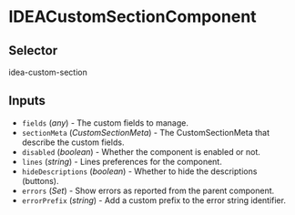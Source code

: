 # IDEACustomSectionComponent

## Selector

idea-custom-section

## Inputs

- `fields` (*any*) - The custom fields to manage.
- `sectionMeta` (*CustomSectionMeta*) - The CustomSectionMeta that describe the custom fields.
- `disabled` (*boolean*) - Whether the component is enabled or not.
- `lines` (*string*) - Lines preferences for the component.
- `hideDescriptions` (*boolean*) - Whether to hide the descriptions (buttons).
- `errors` (*Set<unknown>*) - Show errors as reported from the parent component.
- `errorPrefix` (*string*) - Add a custom prefix to the error string identifier.

